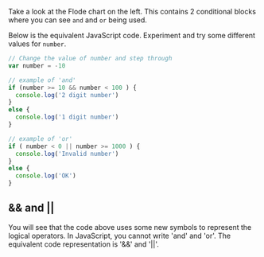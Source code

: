 Take a look at the Flode chart on the left. This contains 2 conditional blocks where you can see `and` and `or` being used.

Below is the equivalent JavaScript code. Experiment and try some different values for `number`.

```javascript
// Change the value of number and step through
var number = -10  

// example of 'and'
if (number >= 10 && number < 100 ) {  
  console.log('2 digit number')
}
else {
  console.log('1 digit number')
}

// example of 'or'
if ( number < 0 || number >= 1000 ) { 
  console.log('Invalid number')
}
else {
  console.log('OK')
}
```

## && and ||
You will see that the code above uses some new symbols to represent the logical operators. In JavaScript, you cannot write 'and' and 'or'. The equivalent code representation is '&&' and '||'.

